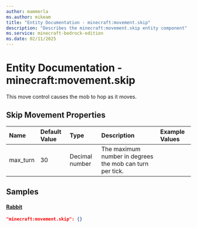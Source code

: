 ```yaml
---
author: mammerla
ms.author: mikeam
title: "Entity Documentation - minecraft:movement.skip"
description: "Describes the minecraft:movement.skip entity component"
ms.service: minecraft-bedrock-edition
ms.date: 02/11/2025 
---
```


# Entity Documentation - minecraft:movement.skip

This move control causes the mob to hop as it moves.


## Skip Movement Properties

|Name       |Default Value |Type |Description |Example Values |
|:----------|:-------------|:----|:-----------|:------------- |
| max_turn | 30 | Decimal number | The maximum number in degrees the mob can turn per tick. |  | 

## Samples

#### [Rabbit](https://github.com/Mojang/bedrock-samples/tree/preview/behavior_pack/entities/rabbit.json)


```json
"minecraft:movement.skip": {}
```
